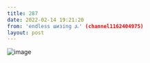 ```yaml
---
title: 287
date: 2022-02-14 19:21:20
from: 'endless шизing ⍼' (channel1162404975)
layout: post
---
```


![image](photos/photo_13@14-02-2022_19-21-20.jpg)


